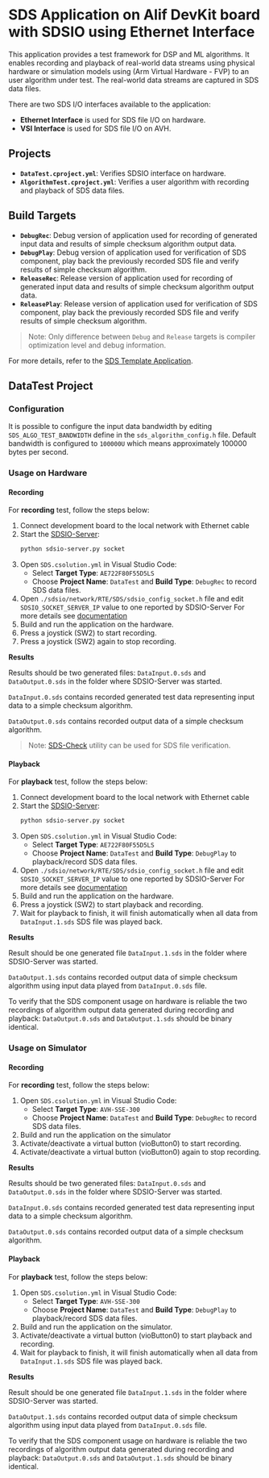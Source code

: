 # SDS Application on Alif DevKit board with SDSIO using Ethernet Interface

This application provides a test framework for DSP and ML algorithms. It enables recording and playback of real-world data streams using physical hardware
or simulation models using (Arm Virtual Hardware - FVP) to an user algorithm under test. The real-world data streams are captured in SDS data files.

There are two SDS I/O interfaces available to the application:
- **Ethernet Interface** is used for SDS file I/O on hardware.
- **VSI Interface** is used for SDS file I/O on AVH.

## Projects

- **`DataTest.cproject.yml`**: Verifies SDSIO interface on hardware.
- **`AlgorithmTest.cproject.yml`**: Verifies a user algorithm with recording and playback of SDS data files.

## Build Targets

- **`DebugRec`**: Debug version of application used for recording of generated input data and results of simple checksum algorithm output data.
- **`DebugPlay`**: Debug version of application used for verification of SDS component, play back the previously recorded SDS file and verify results of simple checksum algorithm.
- **`ReleaseRec`**: Release version of application used for recording of generated input data and results of simple checksum algorithm output data.
- **`ReleasePlay`**: Release version of application used for verification of SDS component, play back the previously recorded SDS file and verify results of simple checksum algorithm.

> Note: Only difference between `Debug` and `Release` targets is compiler optimization level and debug information.

For more details, refer to the [SDS Template Application](https://arm-software.github.io/SDS-Framework/main/template.html).

## DataTest Project

### Configuration

It is possible to configure the input data bandwidth by editing `SDS_ALGO_TEST_BANDWIDTH` define in the `sds_algorithm_config.h` file.
Default bandwidth is configured to `100000U` which means approximately 100000 bytes per second.

### Usage on Hardware

#### Recording

For **recording** test, follow the steps below:

1. Connect development board to the local network with Ethernet cable
2. Start the [SDSIO-Server](https://arm-software.github.io/SDS-Framework/main/utilities.html#sdsio-server):
   ```bash
   python sdsio-server.py socket
   ```
3. Open `SDS.csolution.yml` in Visual Studio Code:
   - Select **Target Type**: `AE722F80F55D5LS`
   - Choose **Project Name**: `DataTest` and **Build Type**: `DebugRec` to record SDS data files.
4. Open `./sdsio/network/RTE/SDS/sdsio_config_socket.h` file and edit `SDSIO_SOCKET_SERVER_IP` value to one reported by SDSIO-Server
   For more details see [documentation](./sdsio/network/README.md)
5. Build and run the application on the hardware.
6. Press a joystick (SW2) to start recording.
7. Press a joystick (SW2) again to stop recording.

**Results**

Results should be two generated files: `DataInput.0.sds` and `DataOutput.0.sds` in the folder where SDSIO-Server was started.

`DataInput.0.sds` contains recorded generated test data representing input data to a simple checksum algorithm.

`DataOutput.0.sds` contains recorded output data of a simple checksum algorithm.

> Note: [SDS-Check](https://arm-software.github.io/SDS-Framework/main/utilities.html#sds-check) utility can be used for SDS file verification.

#### Playback

For **playback** test, follow the steps below:

1. Connect development board to the local network with Ethernet cable
2. Start the [SDSIO-Server](https://arm-software.github.io/SDS-Framework/main/utilities.html#sdsio-server):
   ```bash
   python sdsio-server.py socket
   ```
3. Open `SDS.csolution.yml` in Visual Studio Code:
   - Select **Target Type**: `AE722F80F55D5LS`
   - Choose **Project Name**: `DataTest` and **Build Type**: `DebugPlay` to playback/record SDS data files.
4. Open `./sdsio/network/RTE/SDS/sdsio_config_socket.h` file and edit `SDSIO_SOCKET_SERVER_IP` value to one reported by SDSIO-Server
   For more details see [documentation](./sdsio/network/README.md)
5. Build and run the application on the hardware.
6. Press a joystick (SW2) to start playback and recording.
7. Wait for playback to finish, it will finish automatically when all data from `DataInput.1.sds` SDS file was played back.

**Results**

Result should be one generated file `DataInput.1.sds` in the folder where SDSIO-Server was started.

`DataOutput.1.sds` contains recorded output data of simple checksum algorithm using input data played from `DataInput.0.sds` file.

To verify that the SDS component usage on hardware is reliable the two recordings of algorithm output data generated during recording and playback: 
`DataOutput.0.sds` and `DataOutput.1.sds` should be binary identical.


### Usage on Simulator

#### Recording

For **recording** test, follow the steps below:

1. Open `SDS.csolution.yml` in Visual Studio Code:
   - Select **Target Type**: `AVH-SSE-300`
   - Choose **Project Name**: `DataTest` and **Build Type**: `DebugRec` to record SDS data files.
2. Build and run the application on the simulator
3. Activate/deactivate a virtual button (vioButton0) to start recording.
4. Activate/deactivate a virtual button (vioButton0) again to stop recording.

**Results**

Results should be two generated files: `DataInput.0.sds` and `DataOutput.0.sds` in the folder where SDSIO-Server was started.

`DataInput.0.sds` contains recorded generated test data representing input data to a simple checksum algorithm.

`DataOutput.0.sds` contains recorded output data of a simple checksum algorithm.

#### Playback

For **playback** test, follow the steps below:

1. Open `SDS.csolution.yml` in Visual Studio Code:
   - Select **Target Type**: `AVH-SSE-300`
   - Choose **Project Name**: `DataTest` and **Build Type**: `DebugPlay` to playback/record SDS data files.
2. Build and run the application on the simulator.
3. Activate/deactivate a virtual button (vioButton0) to start playback and recording.
4. Wait for playback to finish, it will finish automatically when all data from `DataInput.1.sds` SDS file was played back.

**Results**

Result should be one generated file `DataInput.1.sds` in the folder where SDSIO-Server was started.

`DataOutput.1.sds` contains recorded output data of simple checksum algorithm using input data played from `DataInput.0.sds` file.

To verify that the SDS component usage on hardware is reliable the two recordings of algorithm output data generated during recording and playback: 
`DataOutput.0.sds` and `DataOutput.1.sds` should be binary identical.
